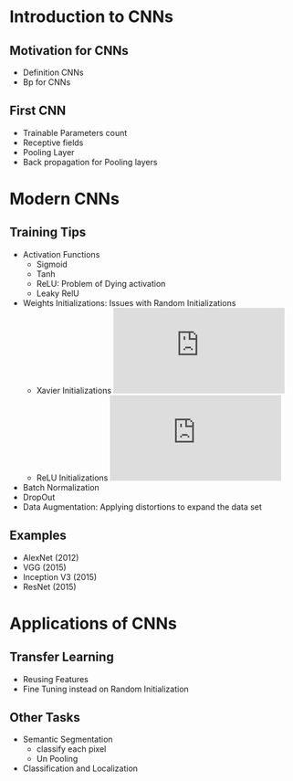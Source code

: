 # Introduction to CNNs
## Motivation for CNNs
* Definition CNNs
* Bp for CNNs
## First CNN
* Trainable Parameters count
* Receptive fields
* Pooling Layer
* Back propagation for Pooling layers

# Modern CNNs
## Training Tips
* Activation Functions
    * Sigmoid
    * Tanh
    * ReLU: Problem of Dying activation 
    * Leaky RelU
* Weights Initializations: Issues with Random Initializations
    * Xavier Initializations ![Xavier](https://latex.codecogs.com/gif.latex?%5Csqrt%7B2%7D/%5Csqrt%7Bn_%7Bin%7D&plus;n_%7Bout%7D%7D)
    * ReLU Initializations ![ReLU](https://latex.codecogs.com/gif.latex?%5Cinline%20%5Csqrt%7B2%7D/%5Csqrt%7Bn_%7Bin%7D%7D)
* Batch Normalization
* DropOut
* Data Augmentation: Applying distortions to expand the data set
## Examples
* AlexNet (2012)
* VGG (2015)
* Inception V3 (2015)
* ResNet (2015)

# Applications of CNNs
## Transfer Learning
* Reusing Features
* Fine Tuning instead on Random Initialization
## Other Tasks
* Semantic Segmentation
    * classify each pixel
    * Un Pooling
* Classification and Localization 